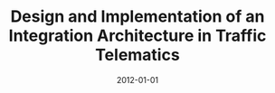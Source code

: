 ---
abstract: ''
authors:
- Florian Fest
date: '2012-01-01'
featured: false
links:
- name: Publik
  url: https://publik.tuwien.ac.at/showentry.php?ID=215639&lang=2
publication_types:
- '7'
publishDate: '2012-01-01'
title: Design and Implementation of an Integration Architecture in Traffic Telematics
url_pdf: ''
---